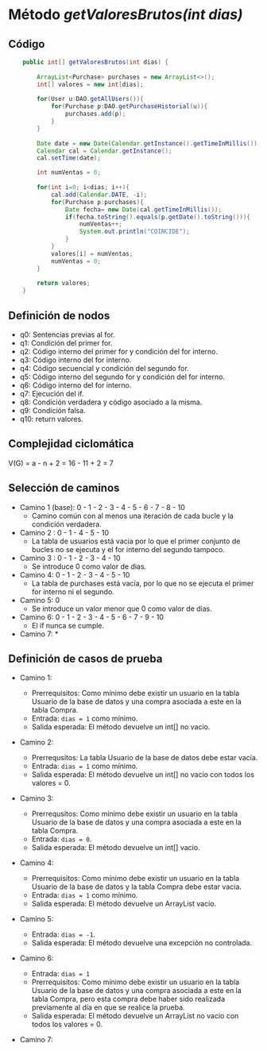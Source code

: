 # Método *getValoresBrutos(int dias)*
## Código

```java
	public int[] getValoresBrutos(int dias) {
		
		ArrayList<Purchase> purchases = new ArrayList<>();
		int[] valores = new int[dias];
				
		for(User u:DAO.getAllUsers()){
			for(Purchase p:DAO.getPurchaseHistorial(u)){
				purchases.add(p);
			}
		}
				
		Date date = new Date(Calendar.getInstance().getTimeInMillis());
	    Calendar cal = Calendar.getInstance();
	    cal.setTime(date);

	    int numVentas = 0;
	    
	    for(int i=0; i<dias; i++){
	    	cal.add(Calendar.DATE, -i);
	    	for(Purchase p:purchases){
	    		Date fecha= new Date(cal.getTimeInMillis());
	    		if(fecha.toString().equals(p.getDate().toString())){
	    			numVentas++;
	    			System.out.println("COINCIDE");
	    		}
	    	}
	    	valores[i] = numVentas;
	    	numVentas = 0;
	    }
	    
		return valores;
	}

```
## Definición de nodos
* q0: Sentencias previas al for.
* q1: Condición del primer for.
* q2: Código interno del primer for y condición del for interno.
* q3: Código interno del for interno.
* q4: Código secuencial y condición del segundo for.
* q5: Código interno del segundo for y condición del for interno.
* q6: Código interno del for interno.
* q7: Ejecución del if.
* q8: Condición verdadera y código asociado a la misma.
* q9: Condición falsa.
* q10: return valores.

## Complejidad ciclomática

V(G) = a - n + 2 = 16 - 11 + 2 = 7

## Selección de caminos

* Camino 1 (base): 0 - 1 - 2 - 3 - 4 - 5 - 6 - 7 - 8 - 10
	* Camino común con al menos una iteración de cada bucle y la condición verdadera.
* Camino 2 : 0 - 1 - 4 - 5 - 10
	* La tabla de usuarios está vacia por lo que el primer conjunto de bucles no se ejecuta y el for interno del segundo tampoco.
* Camino 3 : 0 - 1 - 2 - 3 - 4 - 10
	*  Se introduce 0 como valor de dias.
* Camino 4: 0 - 1 - 2 - 3 - 4 - 5 - 10
	* La tabla de purchases está vacía, por lo que no se ejecuta el primer for interno ni el segundo.
* Camino 5: 0 
	* Se introduce un valor menor que 0 como valor de dias.
* Camino 6: 0 - 1 - 2 - 3 - 4 - 5 - 6 - 7 - 9 - 10
	* El if nunca se cumple.
* Camino 7: 
	*  	

## Definición de casos de prueba

* Camino 1:
	* Prerrequisitos: Como mínimo debe existir un usuario en la tabla Usuario de la base de datos y una compra asociada a este en la tabla Compra.
	* Entrada: ``` dias = 1 ``` como mínimo.
	* Salida esperada: El método devuelve un int[] no vacio.
* Camino 2:
 	* Prerrequsitos: La tabla Usuario de la base de datos debe estar vacía.
	* Entrada: ``` dias = 1 ``` como mínimo.
	* Salida esperada: El método devuelve un int[] no vacio con todos los valores = 0.

* Camino 3:
 	* Prerrequsitos: Como mínimo debe existir un usuario en la tabla Usuario de la base de datos y una compra asociada a este en la tabla Compra.
	* Entrada: ``` dias = 0 ```.
	* Salida esperada: El método devuelve un int[] vacio.

* Camino 4:
	* Prerrequisitos: Como mínimo debe existir un usuario en la tabla Usuario de la base de datos y la tabla Compra debe estar vacia.
	* Entrada: ``` dias = 1 ``` como mínimo.
	* Salida esperada: El método devuelve un ArrayList vacio.

* Camino 5:
	* Entrada: ``` dias = -1 ```.
	* Salida esperada: El método devuelve una excepción no controlada.

* Camino 6:
	* Entrada: ```dias = 1```
	* Prerrequisitos: Como mínimo debe existir un usuario en la tabla Usuario de la base de datos y una compra asociada a este en la tabla Compra, pero esta compra debe haber sido realizada previamente al día en que se realice la prueba.
	* Salida esperada: El método devuelve un ArrayList no vacio con todos los valores = 0.

* Camino 7:





